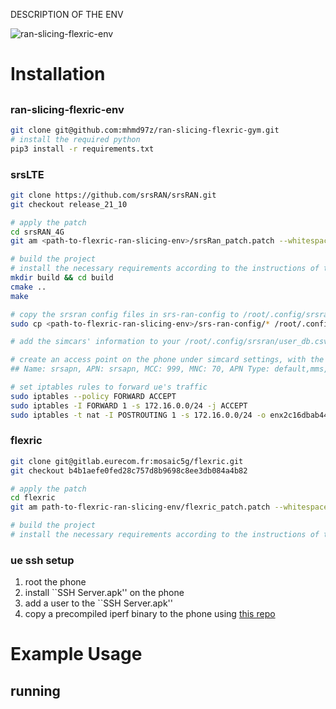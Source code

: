 DESCRIPTION OF THE ENV

![ran-slicing-flexric-env](https://github.com/mhmd97z/ran-slicing-flexric-gym/assets/38925299/7697997b-c4cc-4a14-a68c-678f6e828290)


# Installation
## 
### ran-slicing-flexric-env
```bash
git clone git@github.com:mhmd97z/ran-slicing-flexric-gym.git
# install the required python
pip3 install -r requirements.txt
```

### srsLTE
```bash
git clone https://github.com/srsRAN/srsRAN.git
git checkout release_21_10

# apply the patch
cd srsRAN_4G
git am <path-to-flexric-ran-slicing-env>/srsRan_patch.patch --whitespace=nowarnapply patch

# build the project
# install the necessary requirements according to the instructions of the origial repo
mkdir build && cd build
cmake ..
make

# copy the srsran config files in srs-ran-config to /root/.config/srsran/
sudo cp <path-to-flexric-ran-slicing-env>/srs-ran-config/* /root/.config/srsran/

# add the simcars' information to your /root/.config/srsran/user_db.csv

# create an access point on the phone under simcard settings, with the following specifications:
## Name: srsapn, APN: srsapn, MCC: 999, MNC: 70, APN Type: default,mms,supl,hipri,fota,cbs,xcap

# set iptables rules to forward ue's traffic
sudo iptables --policy FORWARD ACCEPT
sudo iptables -I FORWARD 1 -s 172.16.0.0/24 -j ACCEPT
sudo iptables -t nat -I POSTROUTING 1 -s 172.16.0.0/24 -o enx2c16dbab4418 -j MASQUERADE
```

### flexric
```bash
git clone git@gitlab.eurecom.fr:mosaic5g/flexric.git
git checkout b4b1aefe0fed28c757d8b9698c8ee3db084a4b82

# apply the patch
cd flexric
git am path-to-flexric-ran-slicing-env/flexric_patch.patch --whitespace=nowarnapply patch

# build the project
# install the necessary requirements according to the instructions of the origial repo

```

### ue ssh setup
1. root the phone
2. install ``SSH Server.apk'' on the phone
3. add a user to the ``SSH Server.apk''
4. copy a precompiled iperf binary to the phone using [this repo](https://github.com/KnightWhoSayNi/android-iperf)

# Example Usage
## running 

